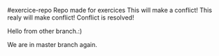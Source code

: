 #exercice-repo
Repo made for exercices
This will make a conflict!
This realy will make conflict!
Conflict is resolved!

Hello from other branch.:)

We are in master branch again.
